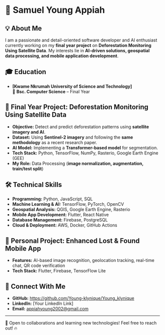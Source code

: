 # 🚀 Samuel Young Appiah

## 💡 About Me
I am a passionate and detail-oriented software developer and AI enthusiast currently working on my **final year project** on **Deforestation Monitoring Using Satellite Data**. My interests lie in **AI-driven solutions, geospatial data processing, and mobile application development**.

## 🎓 Education
- **[Kwame Nkrumah University of Science and Technology]**  
  📍 **Bsc. Computer Science** – Final Year

## 📌 Final Year Project: Deforestation Monitoring Using Satellite Data
- **Objective:** Detect and predict deforestation patterns using **satellite imagery and AI**.
- **Dataset:** Using **Sentinel-2 imagery** and following the **same methodology** as a recent research paper.
- **AI Model:** Implementing a **Transformer-based model** for segmentation.
- **Tech Stack:** Python, TensorFlow, NumPy, Rasterio, Google Earth Engine (GEE)
- **My Role:** Data Processing (**image normalization, augmentation, train/test split**)

## 🛠 Technical Skills
- **Programming:** Python, JavaScript, SQL
- **Machine Learning & AI:** TensorFlow, PyTorch, OpenCV
- **Geospatial Analysis:** QGIS, Google Earth Engine, Rasterio
- **Mobile App Development:** Flutter, React Native
- **Database Management:** Firebase, PostgreSQL
- **Cloud & Deployment:** AWS, Docker, GitHub Actions

## 📱 Personal Project: Enhanced Lost & Found Mobile App
- **Features:** AI-based image recognition, geolocation tracking, real-time chat, QR code verification
- **Tech Stack:** Flutter, Firebase, TensorFlow Lite

## 🔗 Connect With Me
- **GitHub:** https://github.com/Young-klynique/Young_klynique
- **LinkedIn:** [Your LinkedIn Link]
- **Email:** appiahyoung2002@gmail.com 

---
🚀 Open to collaborations and learning new technologies! Feel free to reach out! 🔥
